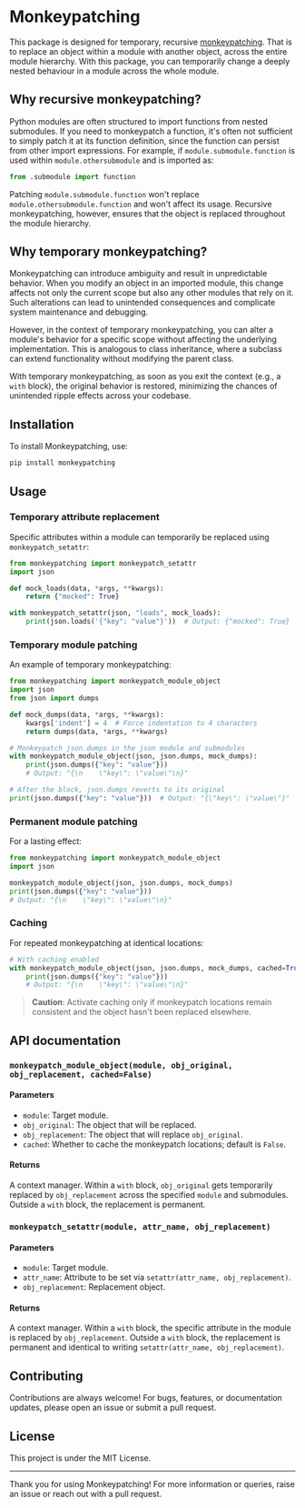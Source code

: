 # Monkeypatching

This package is designed for temporary, recursive [monkeypatching](https://en.wikipedia.org/wiki/Monkey_patch). That is to replace an object within a module with another object, across the entire module hierarchy. With this package, you can temporarily change a deeply nested behaviour in a module across the whole module.

## Why recursive monkeypatching?

Python modules are often structured to import functions from nested submodules. If you need to monkeypatch a function, it's often not sufficient to simply patch it at its function definition, since the function can persist from other import expressions. For example, if `module.submodule.function` is used within `module.othersubmodule` and is imported as:

```python
from .submodule import function
```

Patching `module.submodule.function` won't replace `module.othersubmodule.function` and won't affect its usage. Recursive monkeypatching, however, ensures that the object is replaced throughout the module hierarchy.

## Why temporary monkeypatching?


Monkeypatching can introduce ambiguity and result in unpredictable behavior. When you modify an object in an imported module, this change affects not only the current scope but also any other modules that rely on it. Such alterations can lead to unintended consequences and complicate system maintenance and debugging.

However, in the context of temporary monkeypatching, you can alter a module's behavior for a specific scope without affecting the underlying implementation. This is analogous to class inheritance, where a subclass can extend functionality without modifying the parent class.

With temporary monkeypatching, as soon as you exit the context (e.g., a `with` block), the original behavior is restored, minimizing the chances of unintended ripple effects across your codebase.

## Installation

To install Monkeypatching, use:

```bash
pip install monkeypatching
```

## Usage

### Temporary attribute replacement

Specific attributes within a module can temporarily be replaced using `monkeypatch_setattr`:

```python
from monkeypatching import monkeypatch_setattr
import json

def mock_loads(data, *args, **kwargs):
    return {"mocked": True}

with monkeypatch_setattr(json, "loads", mock_loads):
    print(json.loads('{"key": "value"}'))  # Output: {"mocked": True}
```

### Temporary module patching

An example of temporary monkeypatching:

```python
from monkeypatching import monkeypatch_module_object
import json
from json import dumps

def mock_dumps(data, *args, **kwargs):
    kwargs['indent'] = 4  # Force indentation to 4 characters
    return dumps(data, *args, **kwargs)

# Monkeypatch json.dumps in the json module and submodules
with monkeypatch_module_object(json, json.dumps, mock_dumps):
    print(json.dumps({"key": "value"}))  
    # Output: "{\n    \"key\": \"value\"\n}"

# After the block, json.dumps reverts to its original
print(json.dumps({"key": "value"}))  # Output: "{\"key\": \"value\"}"
```

### Permanent module patching

For a lasting effect:

```python
from monkeypatching import monkeypatch_module_object
import json

monkeypatch_module_object(json, json.dumps, mock_dumps)
print(json.dumps({"key": "value"}))  
# Output: "{\n    \"key\": \"value\"\n}"
```

### Caching

For repeated monkeypatching at identical locations:

```python
# With caching enabled
with monkeypatch_module_object(json, json.dumps, mock_dumps, cached=True):
    print(json.dumps({"key": "value"}))  
    # Output: "{\n    \"key\": \"value\"\n}"
```

> **Caution**: Activate caching only if monkeypatch locations remain consistent and the object hasn't been replaced elsewhere.

## API documentation

### `monkeypatch_module_object(module, obj_original, obj_replacement, cached=False)`

#### Parameters

* `module`: Target module.
* `obj_original`: The object that will be replaced.
* `obj_replacement`: The object that will replace `obj_original`.
* `cached`: Whether to cache the monkeypatch locations; default is `False`.

#### Returns

A context manager. Within a `with` block, `obj_original` gets temporarily replaced by `obj_replacement` across the specified `module` and submodules. Outside a `with` block, the replacement is permanent.

### `monkeypatch_setattr(module, attr_name, obj_replacement)`

#### Parameters

* `module`: Target module.
* `attr_name`: Attribute to be set via `setattr(attr_name, obj_replacement)`.
* `obj_replacement`: Replacement object.

#### Returns

A context manager. Within a `with` block, the specific attribute in the module is replaced by `obj_replacement`. Outside a `with` block, the replacement is permanent and identical to writing `setattr(attr_name, obj_replacement)`.

## Contributing

Contributions are always welcome! For bugs, features, or documentation updates, please open an issue or submit a pull request.

## License

This project is under the MIT License.

* * *

Thank you for using Monkeypatching! For more information or queries, raise an issue or reach out with a pull request.